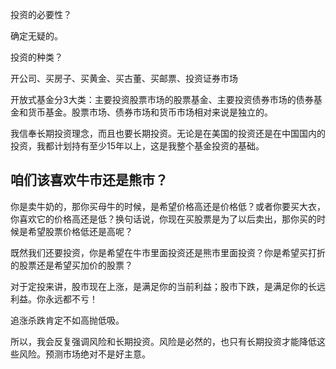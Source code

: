 投资的必要性？

确定无疑的。

投资的种类？

开公司、买房子、买黄金、买古董、买邮票、投资证券市场

开放式基金分3大类：主要投资股票市场的股票基金、主要投资债券市场的债券基金和货币基金。股票市场、债券市场和货币市场相对来说是独立的。

我信奉长期投资理念，而且也要长期投资。无论是在美国的投资还是在中国国内的投资，我都计划持有至少15年以上，这是我整个基金投资的基础。

## 咱们该喜欢牛市还是熊市？

你是卖牛奶的，那你买母牛的时候，是希望价格高还是价格低？或者你要买大衣，你喜欢它的价格高还是低？换句话说，你现在买股票是为了以后卖出，那你买的时候是希望股票价格低还是高呢？

既然我们还要投资，你是希望在牛市里面投资还是熊市里面投资？你是希望买打折的股票还是希望买加价的股票？

对于定投来讲，股市现在上涨，是满足你的当前利益；股市下跌，是满足你的长远利益。你永远都不亏！



追涨杀跌肯定不如高抛低吸。

所以，我会反复强调风险和长期投资。风险是必然的，也只有长期投资才能降低这些风险。预测市场绝对不是好主意。







